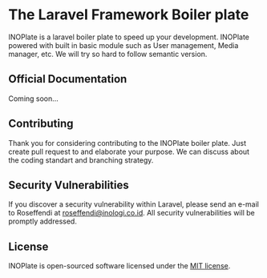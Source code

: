 # The Laravel Framework Boiler plate

INOPlate is a laravel boiler plate to speed up your development. INOPlate powered with built in basic module such as User management, Media manager, etc. We will try so hard to follow semantic version.

## Official Documentation

Coming soon...

## Contributing

Thank you for considering contributing to the INOPlate boiler plate. Just create pull request to  and elaborate your purpose. We can discuss about the coding standart and branching strategy.

## Security Vulnerabilities

If you discover a security vulnerability within Laravel, please send an e-mail to Roseffendi at roseffendi@inologi.co.id. All security vulnerabilities will be promptly addressed.

## License

INOPlate is open-sourced software licensed under the [MIT license](http://opensource.org/licenses/MIT).
